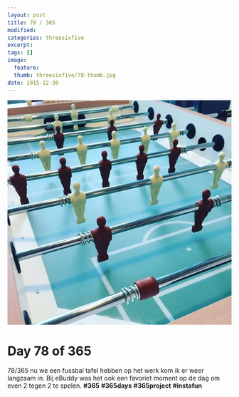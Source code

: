 ```yaml
---
layout: post
title: 78 / 365
modified:
categories: threesixfive
excerpt:
tags: []
image:
  feature: 
  thumb: threesixfive/78-thumb.jpg
date: 2015-12-30
---
```


![78](/images/threesixfive/78.jpg)

# Day 78 of 365

78/365 nu we een fussbal tafel hebben op het werk kom ik er weer langzaam in. Bij eBuddy was het ook een favoriet moment op de dag om even 2 tegen 2 te spelen. **\#365** **\#365days** **\#365project** **\#instafun**
